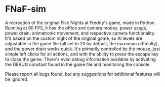 # FNaF-sim

A recreation of the original Five Nights at Freddy's game, made in Python. Running at 60 FPS, it has the office and camera modes, power usage, power drain, animatronic movement, and respective camera functionality. It's based on the custom night of the original game, so AI levels are adjustable in the game file (all set to 20 by default, the maximum difficulty), and the power drain works quick. It's primarily controlled by the mouse, just simple left clicks for all actions, and with the ability to press the escape key to close the game. There's even debug information available by activating the DEBUG constant found in the game file and monitoring the console.

Please report all bugs found, but any suggestions for additional features will be ignored.
